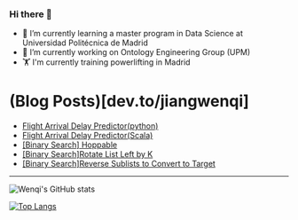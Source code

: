 ### Hi there 👋

- 🌱 I’m currently learning a master program in Data Science at Universidad Politécnica de Madrid
- 🔭 I’m currently working on Ontology Engineering Group (UPM) 
- 🏋️ I'm currently training powerlifting in Madrid

# (Blog Posts)[dev.to/jiangwenqi]
<!-- BLOG-POST-LIST:START -->
- [Flight Arrival Delay Predictor&lpar;python&rpar;](https://dev.to/jiangwenqi/flight-arrival-delay-predictorpython-1oi8)
- [Flight Arrival Delay Predictor&lpar;Scala&rpar;](https://dev.to/jiangwenqi/flight-arrival-delay-predictorscala-45jg)
- [[Binary Search] Hoppable](https://dev.to/jiangwenqi/binary-search-hoppable-2n31)
- [[Binary Search]Rotate List Left by K](https://dev.to/jiangwenqi/binary-searchrotate-list-left-by-k-5aik)
- [[Binary Search]Reverse Sublists to Convert to Target](https://dev.to/jiangwenqi/binary-searchreverse-sublists-to-convert-to-target-4i38)
<!-- BLOG-POST-LIST:END -->


---

![Wenqi's GitHub stats](https://github-readme-stats.vercel.app/api?username=jiangwenqi&show_icons=true&count_private=true)

[![Top Langs](https://github-readme-stats.vercel.app/api/top-langs/?username=jiangwenqi&layout=compact)](https://github.com/jiangwenqi/github-readme-stats)
